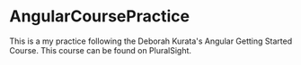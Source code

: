 # AngularCoursePractice
This is a my practice following the Deborah Kurata's Angular Getting Started Course. This course can be found on PluralSight.
